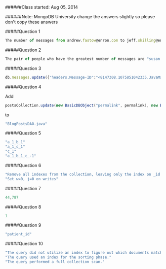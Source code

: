######Class started: Aug 05, 2014

######Note: MongoDB University change the answers slightly so please don't copy these answers

#####Question 1

```javascript
The number of messages from andrew.fastow@enron.com to jeff.skilling@enron.com is "3"
```

#####Question 2

```javascript
The pair of people who have the greatest number of messages are "susan.mara@enron.com to jeff.dasovich@enron.com"
```

#####Question 3

```javascript
db.messages.update({"headers.Message-ID":"<8147308.1075851042335.JavaMail.evans@thyme>"},{$addToSet:{"headers.To":"mrpotatohead@10gen.com"}})
```

#####Question 4

Add

```java
postsCollection.update(new BasicDBObject("permalink", permalink), new BasicDBObject("$inc", new BasicDBObject("comments." + ordinal + ".num_likes", 1)));
```

to

```java
"BlogPostsDAO.java"
```

#####Question 5

```javascript
"a_1_b_1"
"a_1_c_1"
"c_1"
"a_1_b_1_c_-1"
```

#####Question 6

```javascript
"Remove all indexes from the collection, leaving only the index on _id in place"
"Set w=0, j=0 on writes"
```

#####Question 7

```javascript
44,787
```

#####Question 8

```javascript
1
```

#####Question 9

```javascript
"patient_id"
```

#####Question 10

```javascript
"The query did not utilize an index to figure out which documents match the find criteria."
"The query used an index for the sorting phase."
"The query performed a full collection scan."
```
